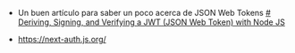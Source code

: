 - Un buen artículo para saber un poco acerca de JSON Web Tokens [# Deriving, Signing, and Verifying a JWT (JSON Web Token) with Node JS](https://levelup.gitconnected.com/deriving-signing-and-verifying-a-jwt-json-web-token-with-node-js-f3d0d12b1fc9)



- https://next-auth.js.org/